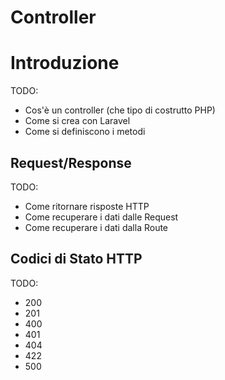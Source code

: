 # Controller

# Introduzione
TODO:
* Cos'è un controller (che tipo di costrutto PHP)
* Come si crea con Laravel
* Come si definiscono i metodi

## Request/Response

TODO:

* Come ritornare risposte HTTP
* Come recuperare i dati dalle Request
* Come recuperare i dati dalla Route

## Codici di Stato HTTP

TODO:

* 200
* 201
* 400
* 401
* 404
* 422
* 500
